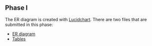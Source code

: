 ## Phase I

The ER diagram is created with [Lucidchart](https://lucid.app/lucidchart/56534d0b-75e1-42d7-af28-650b0b633ccd/edit?page=0_0#). There are two files that are submitted in this phase:

- [ER diagram](er_diagram.png)
- [Tables](tables.md)